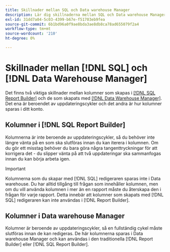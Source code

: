 ```yaml
---
title: Skillnader mellan SQL och Data warehouse Manager
description: Lär dig skillnaderna mellan SQL och Data warehouse Manager.
exl-id: 31dd7a04-5c03-4399-b67e-f51703eb9fea
source-git-commit: 6b1bd96a0f9ae8bda3ae8db8ca78ad655079f2a4
workflow-type: tm+mt
source-wordcount: '210'
ht-degree: 0%

---
```


# Skillnader mellan [!DNL SQL] och [!DNL Data Warehouse Manager]

Det finns två viktiga skillnader mellan kolumner som skapas i [[!DNL SQL Report Builder]](../dev-reports/sql-rpt-bldr.md) och de som skapats med [[!DNL Data Warehouse Manager]](../data-warehouse-mgr/creating-calculated-columns.md). Det ena är beroendet av uppdateringscykler och det andra är hur kolumner sparas i ditt konto.

## Kolumner i [!DNL SQL Report Builder]

Kolumnerna är inte beroende av uppdateringscykler, så du behöver inte längre vänta på en som ska slutföras innan du kan iterera i kolumnen. Om du gör ett misstag behöver du bara göra några tangenttryckningar för att korrigera det - du slipper vänta på att två uppdateringar ska sammanfogas innan du kan börja arbeta igen.

>[!IMPORTANT]
>
>Kolumnerna som du skapar med [!DNL SQL] redigeraren sparas inte i Data warehouse. Du har alltid tillgång till frågan som innehåller kolumnen, men om du vill använda kolumnen i mer än en rapport måste du återskapa den i frågan för varje rapport. Detta innebär att kolumner som skapats med [!DNL SQL] redigeraren kan inte användas i [!DNL Report Builder].

## Kolumner i Data warehouse Manager

Kolumner är beroende av uppdateringscykler, så en fullständig cykel måste slutföras innan de kan redigeras. De här kolumnerna sparas i Data warehouse Manager och kan användas i den traditionella [!DNL Report Builder] eller [!DNL SQL Report Builder].
